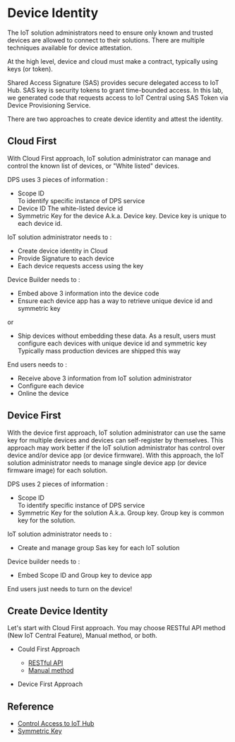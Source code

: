 # Device Identity

The IoT solution administrators need to ensure only known and trusted devices are allowed to connect to their solutions.
There are multiple techniques available for device attestation.

At the high level, device and cloud must make a contract, typically using keys (or token). 

Shared Access Signature (SAS) provides secure delegated access to IoT Hub.  SAS key is security tokens to grant time-bounded access.
In this lab, we generated code that requests access to IoT Central using SAS Token via Device Provisioning Service.

There are two approaches to create device identity and attest the identity.

## Cloud First  

With Cloud First approach, IoT solution administrator can manage and control the known list of devices, or "White listed" devices.

DPS uses 3 pieces of information :

- Scope ID  
    To identify specific instance of DPS service
- Device ID
    The white-listed device id
- Symmetric Key for the device
    A.k.a. Device key.  Device key is unique to each device id.

IoT solution administrator needs to :

- Create device identity in Cloud
- Provide Signature to each device
- Each device requests access using the key

Device Builder needs to :

- Embed above 3 information into the device code
- Ensure each device app has a way to retrieve unique device id and symmetric key

or

- Ship devices without embedding these data.  As a result, users must configure each devices with unique device id and symmetric key  
    Typically mass production devices are shipped this way

End users needs to :

- Receive above 3 information from IoT solution administrator
- Configure each device
- Online the device

## Device First

With the device first approach, IoT solution administrator can use the same key for multiple devices and devices can self-register by themselves.
This approach may work better if the IoT solution administrator has control over device and/or device app (or device firmware).  With this approach, the IoT solution administrator needs to manage single device app (or device firmware image) for each solution.

DPS uses 2 pieces of information :

- Scope ID  
    To identify specific instance of DPS service
- Symmetric Key for the solution
    A.k.a. Group key.  Group key is common key for the solution.

IoT solution administrator needs to :

- Create and manage group Sas key for each IoT solution

Device builder needs to :

- Embed Scope ID and Group key to device app

End users just needs to turn on the device!

## Create Device Identity

Let's start with Cloud First approach.  You may choose RESTful API method (New IoT Central Feature), Manual method, or both.

- Could First Approach  
    - [RESTful API](IoT-PnP-DeviceIdentity-API.md)
    - [Manual method](IoT-PnP-DeviceIdentity-Manual.md)

- Device First Approach

## Reference

- [Control Access to IoT Hub](https://docs.microsoft.com/en-us/azure/iot-hub/iot-hub-devguide-security#security-tokens)
- [Symmetric Key](https://en.wikipedia.org/wiki/Symmetric-key_algorithm)